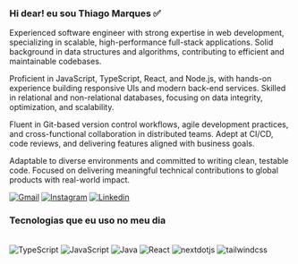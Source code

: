 ### Hi dear! eu sou Thiago Marques ✅

Experienced software engineer with strong expertise in web development, specializing in scalable, high-performance full-stack applications. Solid background in data structures and algorithms, contributing to efficient and maintainable codebases.

Proficient in JavaScript, TypeScript, React, and Node.js, with hands-on experience building responsive UIs and modern back-end services. Skilled in relational and non-relational databases, focusing on data integrity, optimization, and scalability.

Fluent in Git-based version control workflows, agile development practices, and cross-functional collaboration in distributed teams. Adept at CI/CD, code reviews, and delivering features aligned with business goals.

Adaptable to diverse environments and committed to writing clean, testable code. Focused on delivering meaningful technical contributions to global products with real-world impact.

[![Gmail](https://img.shields.io/badge/Gmail-D14836?style=for-the-badge&logo=gmail&logoColor=white)](https://tthiagoboia2911@gmail.com)
[![Instagram](https://img.shields.io/badge/Instagram-E4405F?style=for-the-badge&logo=instagram&logoColor=white)](https://www.instagram.com/thiag0_marquez/?next=%2F)
[![Linkedin](https://img.shields.io/badge/LinkedIn-0077B5?style=for-the-badge&logo=linkedin&logoColor=white)](https://www.linkedin.com/in/thiagoboia/)

### Tecnologias que eu uso no meu dia

<div style="display: inline_block"><br/>
 <img align"center" alt="TypeScript" src="https://img.shields.io/badge/TypeScript-007ACC?style=for-the-badge&logo=typescript&logoColor=white" />
 <img align"center" alt="JavaScript" src="https://img.shields.io/badge/JavaScript-323330?style=for-the-badge&logo=javascript&logoColor=F7DF1E" />
 <img align"center" alt="Java" src="https://img.shields.io/badge/Java-ED8B00?style=for-the-badge&logo=openjdk&logoColor=white" />
 <img align"center" alt="React" src="https://img.shields.io/badge/React-20232A?style=for-the-badge&logo=react&logoColor=61DAFB" />
 <img src="https://img.shields.io/badge/-Next_JS-black?style=for-the-badge&logoColor=white&logo=nextdotjs&color=000000" alt="nextdotjs" />
 <img src="https://img.shields.io/badge/-Tailwind_CSS-black?style=for-the-badge&logoColor=white&logo=tailwindcss&color=06B6D4" alt="tailwindcss" />
</div>



